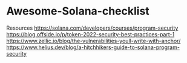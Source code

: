 # Awesome-Solana-checklist

Resources 
https://solana.com/developers/courses/program-security
https://blog.offside.io/p/token-2022-security-best-practices-part-1
https://www.zellic.io/blog/the-vulnerabilities-youll-write-with-anchor/
https://www.helius.dev/blog/a-hitchhikers-guide-to-solana-program-security